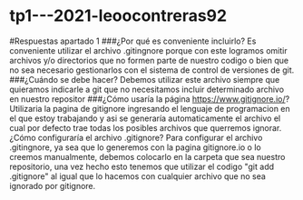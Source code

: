 # tp1---2021-leoocontreras92

#Respuestas apartado 1
###¿Por qué es conveniente incluirlo?
Es conveniente utilizar el archivo .gitingnore porque con este logramos omitir archivos y/o directorios que no formen parte de nuestro codigo o bien que no sea necesario gestionarlos con el sistema de control de versiones de git.
###¿Cuándo se debe hacer?
Debemos utilizar este archivo siempre que quieramos indicarle a git que no necesitamos incluir determinado archivo en nuestro repositor
###¿Cómo usaría la página https://www.gitignore.io/?
Utilizaria la pagina de gitignore ingresando el lenguaje de programacion en el que estoy trabajando y asi se generaría automaticamente el archivo el cual por defecto trae todas los posibles archivos que querremos ignorar.
¿Cómo configuraría el archivo .gitignore?
Para configurar el archivo .gitingnore, ya sea que lo generemos con la pagina gitignore.io o lo creemos manualmente, debemos colocarlo en la carpeta que sea nuestro repositorio, una vez hecho esto tenemos que utilizar el codigo "git add .gitignore" al igual que lo hacemos con cualquier archivo que no sea ignorado por gitignore.
